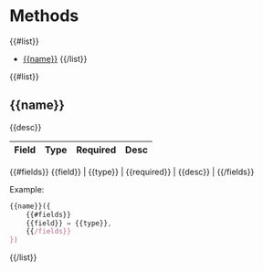 # Methods

{{#list}}
- [{{name}}](#{{#lowerCase}}{{name}}{{/lowerCase}})
{{/list}}

{{#list}}
## {{name}}
{{desc}}

Field     | Type     | Required     | Desc     |
--------- | -------- | ------------ | -------- |
{{#fields}}
{{field}} | {{type}} | {{required}} | {{desc}} |
{{/fields}}

Example:
```javascript
{{name}}({
	{{#fields}}
	{{field}} = {{type}},
	{{/fields}}
})
```

{{/list}}
